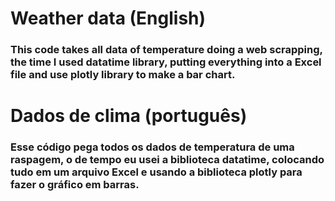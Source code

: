 <html>
  <body>
    <h1>Weather data (English)</h1>
    <h3>This code takes all data of temperature doing a web scrapping, the time I used datatime library, putting everything into a Excel file and use plotly library to make a bar chart.</h3>
    <h1>Dados de clima (português)</h1>
    <h3>Esse código pega todos os dados de temperatura de uma raspagem, o de tempo eu usei a biblioteca datatime, colocando tudo em um arquivo Excel e usando a biblioteca plotly para fazer o gráfico em barras.</h3>
  </body>
</html>
